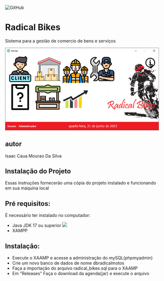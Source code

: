 ![GitHub](https://img.shields.io/github/license/icaua/agenda?style=plastic)
# Radical Bikes
Sistema para a gestão de comercio de bens e serviços 

![tela principal do projeto](https://github.com/icaua/radical_bikes/blob/main/img/principal.PNG)

## autor 
Isaac Caua Mourao Da Silva

## Instalação do Projeto

Essas instruções fornecerão uma cópia do projeto instalado e funcionando em sua máquina local

## Pré requisitos:

É necessário ter instalado no computador:

* Java JDK 17 ou superior
  ![](https://cdn.jsdelivr.net/gh/devicons/devicon/icons/java/java-plain.svg)
* XAMPP

## Instalação:

* Execute o XAAMP e acesse a administração do mySQL(phpmyadmin)
* Crie um novo banco de dados de nome dbradicalmotos
* Faça a importação do arquivo radical_bikes.sql para o XAAMP
* Em "Releases" Faça o download da agenda(jar) e execute o arquivo
